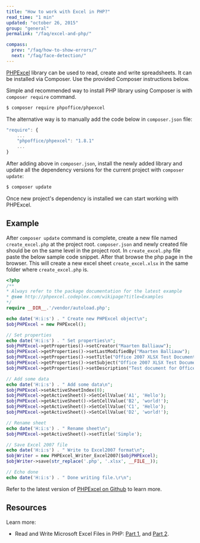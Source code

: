 ```yaml
---
title: "How to work with Excel in PHP?"
read_time: "1 min"
updated: "october 26, 2015"
group: "general"
permalink: "/faq/excel-and-php/"

compass:
  prev: "/faq/how-to-show-errors/"
  next: "/faq/face-detection/"
---
```


[PHPExcel] library can be used to read, create and write spreadsheets. It can be installed via Composer. Use the provided Composer instructions below.

Simple and recommended way to install PHP library using Composer is with `composer require` command.

~~~bash
$ composer require phpoffice/phpexcel
~~~

The alternative way is to manually add the code below in `composer.json` file:

~~~javascript
"require": {
    ...
    "phpoffice/phpexcel": "1.8.1"
    ...
}
~~~

After adding above in `composer.json`, install the newly added library and update all the dependency versions for the current project with `composer update`:

~~~bash
$ composer update
~~~

Once new project's dependency is installed we can start working with PHPExcel.

## Example

After `composer update` command is complete, create a new file named `create_excel.php` at the project root. `composer.json` and newly created file should be on the same level in the project root. In `create_excel.php` file paste the below sample code snippet. After that browse the php page in the browser. This will create a new excel sheet `create_excel.xlsx` in the same folder where `create_excel.php` is.

~~~php
<?php
/**
* Always refer to the package documentation for the latest example
* @see http://phpexcel.codeplex.com/wikipage?title=Examples
*/
require __DIR__.'/vendor/autoload.php';

echo date('H:i:s') . " Create new PHPExcel object\n";
$objPHPExcel = new PHPExcel();

// Set properties
echo date('H:i:s') . " Set properties\n";
$objPHPExcel->getProperties()->setCreator("Maarten Balliauw");
$objPHPExcel->getProperties()->setLastModifiedBy("Maarten Balliauw");
$objPHPExcel->getProperties()->setTitle("Office 2007 XLSX Test Document");
$objPHPExcel->getProperties()->setSubject("Office 2007 XLSX Test Document");
$objPHPExcel->getProperties()->setDescription("Test document for Office 2007 XLSX, generated using PHP classes.");

// Add some data
echo date('H:i:s') . " Add some data\n";
$objPHPExcel->setActiveSheetIndex(0);
$objPHPExcel->getActiveSheet()->SetCellValue('A1', 'Hello');
$objPHPExcel->getActiveSheet()->SetCellValue('B2', 'world!');
$objPHPExcel->getActiveSheet()->SetCellValue('C1', 'Hello');
$objPHPExcel->getActiveSheet()->SetCellValue('D2', 'world!');

// Rename sheet
echo date('H:i:s') . " Rename sheet\n";
$objPHPExcel->getActiveSheet()->setTitle('Simple');

// Save Excel 2007 file
echo date('H:i:s') . " Write to Excel2007 format\n";
$objWriter = new PHPExcel_Writer_Excel2007($objPHPExcel);
$objWriter->save(str_replace('.php', '.xlsx', __FILE__));

// Echo done
echo date('H:i:s') . " Done writing file.\r\n";
~~~

Refer to the latest version of [PHPExcel on Github] to learn more.

## Resources

Learn more:

* Read and Write Microsoft Excel Files in PHP: [Part 1](http://www.phpclasses.org/blog/post/322-Read-and-Write-Microsoft-Excel-Files-in-PHP-Part-1-Reading-XLS-files-for-Download.html), and [Part 2](http://www.phpclasses.org/blog/post/324-Read-and-Write-Microsoft-Excel-Files-in-PHP-Part-2-Writing-XLS-files.html).


[PHPExcel]: http://phpexcel.codeplex.com/
[PHPExcel on Github]: https://github.com/PHPOffice/PHPExcel
